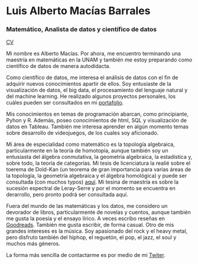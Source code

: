 # Luis Alberto Macías Barrales
### Matemático, Analista de datos y científico de datos 

[CV](https://github.com/albert2828/Portafolio_Alberto/blob/main/CV_Luis_Alberto_Mac%C3%ADas_Barrales.pdf)

Mi nombre es Alberto Macías. Por ahora, me encuentro terminando una maestría en matemáticas en la UNAM y también me estoy preparando como científico de datos de manera autodidacta. 

Como científico de datos, me interesa el análisis de datos con el fin de adquirir nuevos conocimientos apartir de ellos. Soy entusiaste de la visualización de datos, el big data, el procesamiento del lenguaje natural y del machine learning. He realizado algunos proyectos personales, los cuáles pueden ser consultados en mi [portafolio](https://github.com/albert2828/Portafolio_Alberto).

Mis conocimientos en temas de programación abarcan, como principiante, Pyhon y R. Además, poseo conocimientos de html, SQL y visualización de datos en Tableau. También me interesa aprender en algún momento temas sobre desarrollo de videojuegos, de los cuales soy aficionado. 

Mi área de especialidad como matemático es la topología algebraica, particularmente en la teoría de homotopía, aunque también soy un entusiasta del álgebra conmutativa, la geometría algebraica, la estadística y, sobre todo, la teoría de categorías. Mi tesis de licenciatura la realié sobre el toerema de Dold-Kan (un teorema de gran importancia para varias áreas de la topología, la geometría algebraica y el álgebra homológica) y puede ser consultada (con muchos typos) [aquí](http://132.248.9.195/ptd2019/agosto/0793372/Index.html). Mi tesina de maestría es sobre la sucesión espectral de Leray-Serre y por el momento se encuentra en derarrollo, pero pronto podrá ser consultada aquí.

Fuera del mundo de las matemáticas y los datos, me considero un devorador de libros, particularmente de novelas y cuentos, aunque también me gusta la poesía y el ensayo lírico. A veces escribo reseñas en [Goodreads](https://www.goodreads.com/user/show/55017992-alberto-mac-as). También me gusta escribir, de forma casual. Otro de mis grandes intereses es la música. Soy apasionado del rock y el heavy metal, pero disfruto también del hiphop, el reguetón, el pop, el jazz, el soul y muchos más géneros.

La forma más sencilla de contactarme es por medio de mi [Twiter](https://twitter.com/bhherto95).
